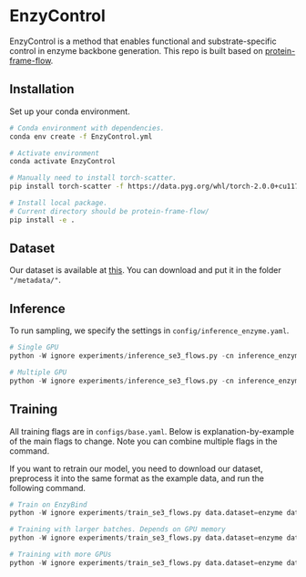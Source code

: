 # EnzyControl

EnzyControl is a method that enables functional and substrate-specific control in enzyme backbone generation. This repo is built based on [protein-frame-flow](https://github.com/microsoft/protein-frame-flow).

## Installation

Set up your conda environment.

```bash
# Conda environment with dependencies.
conda env create -f EnzyControl.yml

# Activate environment
conda activate EnzyControl

# Manually need to install torch-scatter.
pip install torch-scatter -f https://data.pyg.org/whl/torch-2.0.0+cu117.html

# Install local package.
# Current directory should be protein-frame-flow/
pip install -e .
```



## Dataset

Our dataset is available at [this](https://zenodo.org/records/15462173). You can download and put it in the folder `"/metadata/"`.



## Inference

To run sampling, we specify the settings in `config/inference_enzyme.yaml`.

```python
# Single GPU
python -W ignore experiments/inference_se3_flows.py -cn inference_enzyme

# Multiple GPU
python -W ignore experiments/inference_se3_flows.py -cn inference_enzyme inference.num_gpus=2
```





## Training

All training flags are in `configs/base.yaml`. Below is explanation-by-example of the main flags to change. Note you can combine multiple flags in the command.

If you want to retrain our model, you need to download our dataset, preprocess it into the same format as the example data, and run the following command.

```python
# Train on EnzyBind
python -W ignore experiments/train_se3_flows.py data.dataset=enzyme data.task=inpainting

# Training with larger batches. Depends on GPU memory
python -W ignore experiments/train_se3_flows.py data.dataset=enzyme data.task=inpainting data.sampler.max_num_res_squared=600_000

# Training with more GPUs
python -W ignore experiments/train_se3_flows.py data.dataset=enzyme data.task=inpainting experiment.num_devices=4
```


